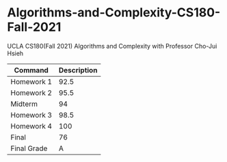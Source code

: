 # Algorithms-and-Complexity-CS180-Fall-2021

UCLA CS180(Fall 2021) Algorithms and Complexity with Professor Cho-Jui Hsieh

| Command              | Description                     |
| -------------------- | ------------------------------- |
| Homework 1  | 92.5 |
| Homework 2     | 95.5              |
| Midterm      | 94      |
| Homework 3  | 98.5  |
| Homework 4 | 100  |
| Final | 76   |
| Final Grade | A   |
